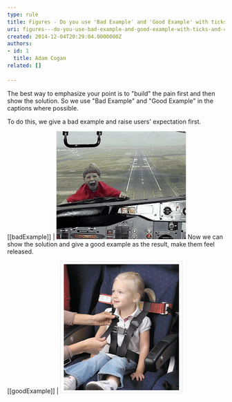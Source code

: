 ```yaml
---
type: rule
title: Figures - Do you use 'Bad Example' and 'Good Example' with ticks and crosses in captions?
uri: figures---do-you-use-bad-example-and-good-example-with-ticks-and-crosses-in-captions
created: 2014-12-04T20:29:04.0000000Z
authors:
- id: 1
  title: Adam Cogan
related: []

---
```


The best way to emphasize your point is to "build" the pain first and then show the solution. So we use "Bad Example" and "Good Example" in the captions where possible.
 
To do this, we give a bad example and raise users' expectation first.

[[badExample]]
| ![kid not in his seat](ImageBadExample.gif)
Now we can show the solution and give a good example as the result, make them feel released.

[[goodExample]]
| ![kid in his seat](kid-in-airplane-seat.jpg)
